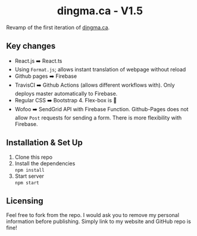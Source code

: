 <h1 align="center">
 dingma.ca - V1.5
</h1>

Revamp of the first iteration of [dingma.ca](http://dingma.ca/).

## Key changes
* React.js :arrow_right: React.ts
* Using `Format.js`; allows instant translation of webpage without reload
* Github pages :arrow_right: Firebase
* TravisCI :arrow_right: Github Actions (allows different workflows with). Only deploys master automatically to Firebase.
* Regular CSS :arrow_right: Bootstrap 4. Flex-box is :crown:
* Wofoo :arrow_right: SendGrid API with Firebase Function. Github-Pages does not allow `Post` requests for sending a form. 
There is more flexibility with Firebase.

## Installation & Set Up
1. Clone this repo
2. Install the dependencies\
``npm install``
3. Start server\
``npm start``

## Licensing
Feel free to fork from the repo. I would ask you to remove my personal information before publishing. 
Simply link to my website and GitHub repo is fine!
